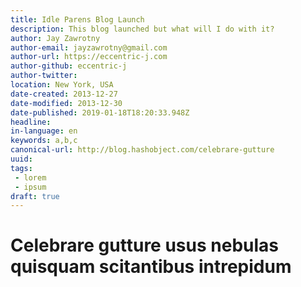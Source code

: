 ```yaml
---
title: Idle Parens Blog Launch
description: This blog launched but what will I do with it?
author: Jay Zawrotny
author-email: jayzawrotny@gmail.com
author-url: https://eccentric-j.com
author-github: eccentric-j
author-twitter:
location: New York, USA
date-created: 2013-12-27
date-modified: 2013-12-30
date-published: 2019-01-18T18:20:33.948Z
headline:
in-language: en
keywords: a,b,c
canonical-url: http://blog.hashobject.com/celebrare-gutture
uuid:
tags:
 - lorem
 - ipsum
draft: true
---
```

# Celebrare gutture usus nebulas quisquam scitantibus intrepidum
